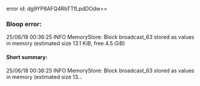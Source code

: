 error id: dg9YP8AFQ4RbTTfLpdDOdw==
### Bloop error:

25/06/18 00:36:25 INFO MemoryStore: Block broadcast_63 stored as values in memory (estimated size 13.1 KiB, free 4.5 GiB)
#### Short summary: 

25/06/18 00:36:25 INFO MemoryStore: Block broadcast_63 stored as values in memory (estimated size 13...